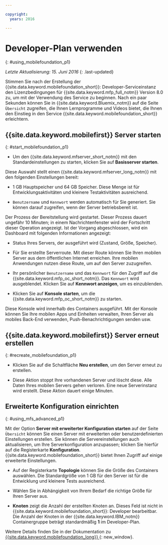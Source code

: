 ```yaml
---

copyright:
  years: 2016

---
```


#	Developer-Plan verwenden
{: #using_mobilefoundation_p1}

*Letzte Aktualisierung: 15. Juni 2016*
{: .last-updated}

Stimmen Sie nach der Erstellung der {{site.data.keyword.mobilefoundation_short}}: Developer-Serviceinstanz den Lizenzbedingungen für {{site.data.keyword.mfp_full_notm}} Version 8.0 zu, um mit der Verwendung des Service zu beginnen.
Nach ein paar Sekunden können Sie in {{site.data.keyword.Bluemix_notm}} auf die Seite `Übersicht` zugreifen, die Ihnen Lernprogramme und Videos bietet, die Ihnen den Einstieg in den Service {{site.data.keyword.mobilefoundation_short}} erleichtern.

## {{site.data.keyword.mobilefirst}} Server starten
{: #start_mobilefoundation_p1}
* Um den {{site.data.keyword.mfserver_short_notm}} mit den Standardeinstellungen zu starten, klicken Sie auf **Basisserver starten**.

Diese Auswahl stellt einen {{site.data.keyword.mfserver_long_notm}} mit den folgenden Einstellungen bereit:
*	1 GB Hauptspeicher und 64 GB Speicher. Diese Menge ist für Entwicklungsaktivitäten und kleinere Testaktivitäten
ausreichend.

*	`Benutzername` und `Kennwort` werden automatisch
für Sie generiert. Sie können darauf zugreifen, wenn der Server betriebsbereit ist.

Der Prozess der Bereitstellung wird gestartet. Dieser Prozess dauert ungefähr 10 Minuten;
in einem Nachrichtenfenster wird der Fortschritt dieser Operation angezeigt. Ist der Vorgang abgeschlossen, wird ein Dashboard mit folgenden
Informationen angezeigt:
*	Status Ihres Servers, der ausgeführt wird (Zustand, Größe, Speicher).

*	Für Sie erstellte Serverroute. Mit dieser Route können Sie Ihren mobilen Server aus dem öffentlichen Internet erreichen. Ihre mobilen Anwendungen nutzen diese Route, um auf den Server zuzugreifen.

*	Ihr persönlicher `Benutzername` und das `Kennwort` für den Zugriff auf die {{site.data.keyword.mfp_oc_short_notm}}. Das `Kennwort` wird ausgeblendet. Klicken Sie auf **Kennwort anzeigen**, um es einzublenden.

*	Klicken Sie auf **Konsole starten**, um die {{site.data.keyword.mfp_oc_short_notm}} zu starten.


Diese Konsole wird innerhalb des Containers ausgeführt. Mit der Konsole können Sie Ihre mobilen Apps und Einheiten verwalten, Ihren Server als mobiles Back-End verwenden, Push-Benachrichtigungen senden usw.

## {{site.data.keyword.mobilefirst}} Server erneut erstellen
{: #recreate_mobilefoundation_p1}

*	Klicken Sie auf die Schaltfläche **Neu erstellen**, um den Server erneut zu erstellen.

* Diese Aktion stoppt Ihre vorhandenen Server und löscht diese. Alle Daten Ihres mobilen Servers gehen verloren. Eine neue Serverinstanz wird erstellt. Diese Aktion dauert einige Minuten.

##	Erweiterte Konfiguration einrichten
{: #using_mfs_advanced_p1}

Mit der Option **Server mit erweiterter Konfiguration starten** auf der Seite `Übersicht` können Sie einen Server mit erweiterten oder benutzerdefinierten Einstellungen erstellen. Sie können die Servereinstellungen auch aktualisieren, um Ihre Serverkonfiguration anzupassen; klicken Sie hierfür auf die Registerkarte **Konfiguration**. {{site.data.keyword.mobilefoundation_short}} bietet Ihnen Zugriff auf einige erweiterte Einstellungen.

*	Auf der Registerkarte **Topologie** können Sie die Größe des Containers auswählen. Die Standardgröße von 1 GB für den Server ist für die Entwicklung und kleinere Tests ausreichend.

  - Wählen Sie in Abhängigkeit von Ihrem Bedarf die richtige Größe für Ihren Server aus.


* **Knoten** zeigt die Anzahl der erstellten Knoten an. Dieses Feld ist nicht in {{site.data.keyword.mobilefoundation_short}}: Developer bearbeitbar. Die Anzahl der Knoten in der {{site.data.keyword.IBM_notm}} Containergruppe beträgt standardmäßig **1** im Developer-Plan.

Weitere Details finden Sie in der Dokumentation zu [{{site.data.keyword.mobilefoundation_long}} ](https://www.ibm.com/support/knowledgecenter/SSHS8R_8.0.0/wl_welcome.html){: new_window}.
